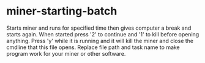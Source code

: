 # miner-starting-batch
Starts miner and runs for specified time then gives computer a break and starts again.
When started press '2' to continue and '1' to kill before opening anything.
Press 'y' while it is running and it will kill the miner and close the cmdline that this file opens.
Replace file path and task name to make program work for your miner or other software.
